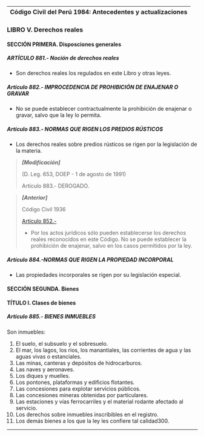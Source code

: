 | Código Civil del Perú 1984: Antecedentes y actualizaciones |
| --- |

### LIBRO V. Derechos reales
#### SECCIÓN PRIMERA. Disposciones generales

##### ARTÍCULO 881.- Noción de derechos reales
- Son derechos reales los regulados en este Libro y otras leyes.

##### Artículo 882.- IMPROCEDENCIA DE PROHIBICIÓN DE ENAJENAR O GRAVAR
- No se puede establecer contractualmente la prohibición de enajenar o gravar, salvo que la ley lo permita.

##### Artículo 883.- NORMAS QUE RIGEN LOS PREDIOS RÚSTICOS
- Los derechos reales sobre predios rústicos se rigen por la legislación de la materia.

> ***[Modificación]***
>
> (D. Leg. 653, DOEP - 1 de agosto de 1991)
> 
> Artículo 883.- DEROGADO.

> ***[Anterior]***
>
> Código Civil 1936
> 
> [Artículo 852.-](https://github.com/Will5678/cuerpos_legales_peru/blob/main/Codigo-Civil/1936/Libro-IV.md#art%C3%ADculo-812--son-inmuebles)
> - Por los actos jurídicos sólo pueden establecerse los derechos reales reconocidos en este Código. No se 
> puede establecer la prohibición de enajenar, salvo en los casos permitidos por la ley.

##### Artículo 884.-NORMAS QUE RIGEN LA PROPIEDAD INCORPORAL
- Las propiedades incorporales se rigen por su legislación especial.


#### SECCIÓN SEGUNDA. Bienes
#### TÍTULO I. Clases de bienes

##### Artículo 885.- BIENES INMUEBLES

Son inmuebles:

1. El suelo, el subsuelo y el sobresuelo.
2. El mar, los lagos, los ríos, los manantiales, las corrientes de agua y las aguas vivas o estanciales.
3. Las minas, canteras y depósitos de hidrocarburos.
4. Las naves y aeronaves.
5. Los diques y muelles.
6. Los pontones, plataformas y edificios flotantes.
7. Las concesiones para explotar servicios públicos.
8. Las concesiones mineras obtenidas por particulares.
9. Las estaciones y vías ferrocarriles y el material rodante afectado al servicio.
10. Los derechos sobre inmuebles inscribibles en el registro.
11. Los demás bienes a los que la ley les confiere tal calidad300.


-----------------------



